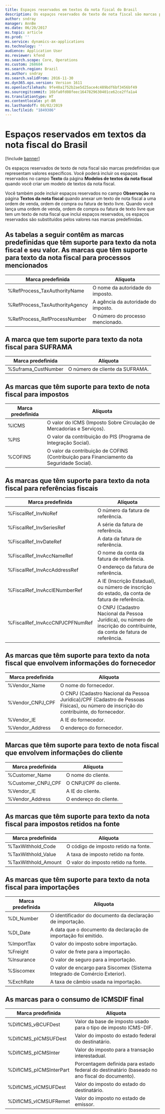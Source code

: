 ```yaml
---
title: Espaços reservados em textos da nota fiscal do Brasil
description: Os espaços reservados de texto de nota fiscal são marcas predefinidas que representam valores específicos. Você poderá incluir os espaços reservados no campo <strong>Texto </strong>da página <strong>Modelos de textos da nota fiscal </strong>quando você criar um modelo de textos da nota fiscal.
author: sndray
manager: AnnBe
ms.date: 06/20/2017
ms.topic: article
ms.prod: ''
ms.service: dynamics-ax-applications
ms.technology: ''
audience: Application User
ms.reviewer: kfend
ms.search.scope: Core, Operations
ms.custom: 268684
ms.search.region: Brazil
ms.author: sndray
ms.search.validFrom: 2016-11-30
ms.dyn365.ops.version: Version 1611
ms.openlocfilehash: 9fe48a1752b2ae5d25ace4c489bdf6bf3456bf49
ms.sourcegitcommit: 16bfa0fd08feec1647829630401ce62ce2ffa1a4
ms.translationtype: HT
ms.contentlocale: pt-BR
ms.lasthandoff: 08/02/2019
ms.locfileid: "1849386"
---
```

# <a name="fiscal-document-text-placeholders-for-brazil"></a>Espaços reservados em textos da nota fiscal do Brasil

[!include [banner](../includes/banner.md)]

Os espaços reservados de texto de nota fiscal são marcas predefinidas que representam valores específicos. Você poderá incluir os espaços reservados no campo <strong>Texto </strong>da página <strong>Modelos de textos da nota fiscal </strong>quando você criar um modelo de textos da nota fiscal.

Você também pode incluir espaços reservados no campo **Observação** na página **Textos da nota fiscal** quando anexar um texto de nota fiscal a uma ordem de venda, ordem de compra ou fatura de texto livre. Quando você lança uma ordem de venda, ordem de compra ou fatura de texto livre que tem um texto de nota fiscal que inclui espaços reservados, os espaços reservados são substituídos pelos valores nas marcas predefinidas.

As tabelas a seguir contêm as marcas predefinidas que têm suporte para texto da nota fiscal e seu valor.
As marcas que têm suporte para texto da nota fiscal para processos mencionados
---------------------------------------------------------------

| Marca predefinida                  | Alíquota                                 |
|---------------------------------|---------------------------------------|
| %RefProcess\_TaxAuthorityName   | O nome da autoridade do imposto.        |
| %RefProcess\_TaxAuthorityAgency | A agência da autoridade do imposto.      |
| %RefProcess\_RefProcessNumber   | O número do processo mencionado. |

## <a name="tag-that-supports-fiscal-document-text-for-suframa"></a>A marca que tem suporte para texto da nota fiscal para SUFRAMA

| Marca predefinida       | Alíquota                        |
|----------------------|------------------------------|
| %Suframa\_CustNumber | O número de cliente da SUFRAMA. |

## <a name="tags-that-support-fiscal-document-text-for-taxes"></a>As marcas que têm suporte para texto de nota fiscal para impostos

| Marca predefinida | Alíquota                                                                                    |
|----------------|------------------------------------------------------------------------------------------|
| %ICMS          | O valor do ICMS (Imposto Sobre Circulação de Mercadorias e Serviços).                |
| %PIS           | O valor da contribuição do PIS (Programa de Integração Social).                             |
| %COFINS        | O valor da contribuição de COFINS (Contribuição para Financiamento da Seguridade Social). |

## <a name="tags-that-support-fiscal-document-text-for-fiscal-references"></a>As marcas que têm suporte para texto da nota fiscal para referências fiscais

| Marca predefinida                  | Alíquota                                                                                                               |
|---------------------------------|---------------------------------------------------------------------------------------------------------------------|
| %FiscalRef\_InvNoRef            | O número da fatura de referência.                                                                                |
| %FiscalRef\_InvSeriesRef        | A série da fatura de referência.                                                                                |
| %FiscalRef\_InvDateRef          | A data da fatura de referência.                                                                                  |
| %FiscalRef\_InvAccNameRef       | O nome da conta da fatura de referência.                                                                          |
| %FiscalRef\_InvAccAddressRef    | O endereço da fatura de referência.                                                                               |
| %FiscalRef\_InvAccIENumberRef   | A IE (Inscrição Estadual), ou número de inscrição do estado, da conta de fatura de referência.                        |
| %FiscalRef\_InvAccCNPJCPFNumRef | O CNPJ (Cadastro Nacional da Pessoa Jurídica), ou número de inscrição do contribuinte, da conta de fatura de referência. |

## <a name="tags-that-support-fiscal-document-text-that-involve-vendor-information"></a>As marcas que têm suporte para texto da nota fiscal que envolvem informações do fornecedor

| Marca predefinida     | Alíquota                                                                                                                              |
|--------------------|------------------------------------------------------------------------------------------------------------------------------------|
| %Vendor\_Name      | O nome do fornecedor.                                                                                                            |
| %Vendor\_CNPJ\_CPF | O CNPJ (Cadastro Nacional da Pessoa Jurídica)/CPF (Cadastro de Pessoas Físicas), ou número de inscrição do contribuinte, do fornecedor. |
| %Vendor\_IE        | A IE do fornecedor.                                                                                                              |
| %Vendor\_Address   | O endereço do fornecedor.                                                                                                         |

## <a name="tags-that-support-fiscal-document-text-that-involve-customer-information"></a>Marcas que têm suporte para texto de nota fiscal que envolvem informações do cliente

| Marca predefinida       | Alíquota                         |
|----------------------|-------------------------------|
| %Customer\_Name      | O nome do cliente.     |
| %Customer\_CNPJ\_CPF | O CNPJ/CPF do cliente. |
| %Vendor\_IE          | A IE do cliente.       |
| %Vendor\_Address     | O endereço do cliente.  |

## <a name="tags-that-support-fiscal-document-text-for-withholding-taxes"></a>As marcas que têm suporte para texto da nota fiscal para impostos retidos na fonte

| Marca predefinida       | Alíquota                          |
|----------------------|--------------------------------|
| %TaxWithhold\_Code   | O código de imposto retido na fonte.      |
| %TaxWithhold\_Value  | A taxa de imposto retido na fonte.   |
| %TaxWithhold\_Amount | O valor do imposto retido na fonte. |

## <a name="tags-that-support-fiscal-document-text-for-imports"></a>As marcas que têm suporte para texto da nota fiscal para importações

| Marca predefinida | Alíquota                                                                    |
|----------------|--------------------------------------------------------------------------|
| %DI\_Number    | O identificador do documento da declaração de importação.                       |
| %DI\_Date      | A data que o documento da declaração de importação foi emitido.                |
| %ImportTax     | O valor do imposto sobre importação.                                                   |
| %Freight       | O valor de frete para a importação.                                       |
| %Insurance     | O valor de seguro para a importação.                                     |
| %Siscomex      | O valor de encargo para Siscomex (Sistema Integrado de Comércio Exterior). |
| %ExchRate      | A taxa de câmbio usada na importação.                            |

## <a name="tags-for-icmsdif-final-consumer"></a>As marcas para o consumo de ICMSDIF final

| Marca predefinida           | Alíquota                                                                          |
|--------------------------|--------------------------------------------------------------------------------|
| %DifICMS\_vBCUFDest      | Valor da base de imposto usado para o tipo de imposto ICMS-DIF.                                    |
| %DifICMS\_pICMSUFDest    | Valor do imposto do estado federal do destinatário.                                         |
| %DifICMS\_pICMSInter     | Valor do imposto para a transação interestadual.                                          |
| %DifICMS\_pICMSInterPart | Porcentagem definida para estado federal do destinatário (baseado no ano fiscal do documento). |
| %DifICMS\_vICMSUFDest    | Valor do imposto do estado do destinatário.                                                |
| %DifICMS\_vICMSUFRemet   | Valor do imposto no estado de emissor.                                                   |





